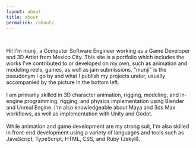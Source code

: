 ```yaml
---
layout: about
title: about
permalink: /about/
---
```


<br/>

Hi! I'm munji, a Computer Software Engineer working as a Game Developer and 3D Artist from Mexico City. This site is a portfolio which includes the works I’ve contributed to or developed on my own, such as animation and modeling reels, games, as well as jam submissions. "munji" is the pseudonym I go by and what I publish my projects under, usually accompanied by the picture in the bottom left.
<br/>
<br/>
I am primarily skilled in 3D character animation, rigging, modeling, and in-engine programming, rigging, and physics implementation using Blender and Unreal Engine. I'm also knowledgeable about Maya and 3ds Max workflows, as well as implementation with Unity and Godot.
<br/>
<br/>
While animation and game development are my strong suit, I'm also skilled in front-end development using a variety of languages and tools such as JavaScript, TypeScript, HTML, CSS, and Ruby (Jekyll).
<br/>
<br/>
